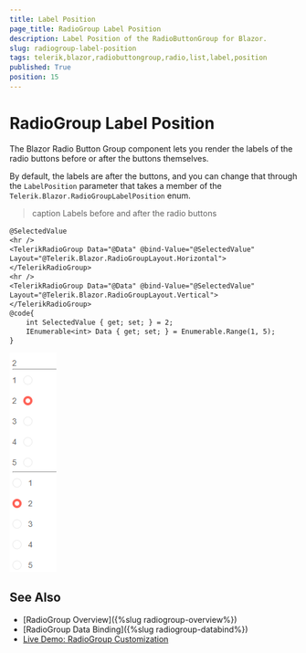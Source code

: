 ```yaml
---
title: Label Position
page_title: RadioGroup Label Position
description: Label Position of the RadioButtonGroup for Blazor.
slug: radiogroup-label-position
tags: telerik,blazor,radiobuttongroup,radio,list,label,position
published: True
position: 15
---
```


# RadioGroup Label Position

The Blazor Radio Button Group component lets you render the labels of the radio buttons before or after the buttons themselves.

By default, the labels are after the buttons, and you can change that through the `LabelPosition` parameter that takes a member of the `Telerik.Blazor.RadioGroupLabelPosition` enum.

>caption Labels before and after the radio buttons

````CSHTML
@SelectedValue
<hr />
<TelerikRadioGroup Data="@Data" @bind-Value="@SelectedValue" Layout="@Telerik.Blazor.RadioGroupLayout.Horizontal"></TelerikRadioGroup>
<hr />
<TelerikRadioGroup Data="@Data" @bind-Value="@SelectedValue" Layout="@Telerik.Blazor.RadioGroupLayout.Vertical"></TelerikRadioGroup>
@code{
    int SelectedValue { get; set; } = 2;
    IEnumerable<int> Data { get; set; } = Enumerable.Range(1, 5);
}
````

![Label Position in the ButtonGroup component](images/radio-group-label-position.png)


## See Also

  * [RadioGroup Overview]({%slug radiogroup-overview%})
  * [RadioGroup Data Binding]({%slug radiogroup-databind%})
  * [Live Demo: RadioGroup Customization](https://demos.telerik.com/blazor-ui//radiogroup/customization)

